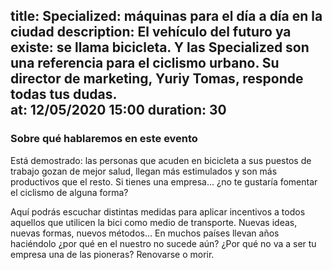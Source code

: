 title: Specialized: máquinas para el día a día en la ciudad
description: El vehículo del futuro ya existe: se llama bicicleta. Y las Specialized son una referencia para el ciclismo urbano. Su director de marketing, Yuriy Tomas, responde todas tus dudas.   
at: 12/05/2020 15:00
duration: 30
----
### Sobre qué hablaremos en este evento

Está demostrado: las personas que acuden en bicicleta a sus puestos de trabajo gozan de mejor salud, llegan más estimulados y son más productivos que el resto. Si tienes una empresa… ¿no te gustaría fomentar el ciclismo de alguna forma?

Aquí podrás escuchar distintas medidas para aplicar incentivos a todos aquellos que utilicen la bici como medio de transporte. Nuevas ideas, nuevas formas, nuevos métodos… En muchos países llevan años haciéndolo ¿por qué en el nuestro no sucede aún? ¿Por qué no va a ser tu empresa una de las pioneras? Renovarse o morir.
